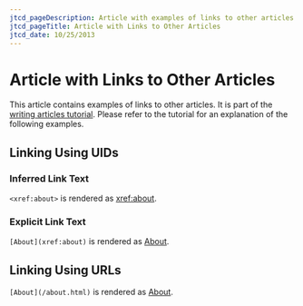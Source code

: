 ```yaml
---
jtcd_pageDescription: Article with examples of links to other articles.
jtcd_pageTitle: Article with Links to Other Articles
jtcd_date: 10/25/2013
---
```


# Article with Links to Other Articles
This article contains examples of links to other articles. It is part of the [writing articles tutorial](TODO). Please refer to the tutorial for an explanation of the
following examples.

## Linking Using UIDs
### Inferred Link Text
`<xref:about>` is rendered as <xref:about>.
### Explicit Link Text
`[About](xref:about)` is rendered as [About](xref:about).

## Linking Using URLs
`[About](/about.html)` is rendered as [About](/about.html).